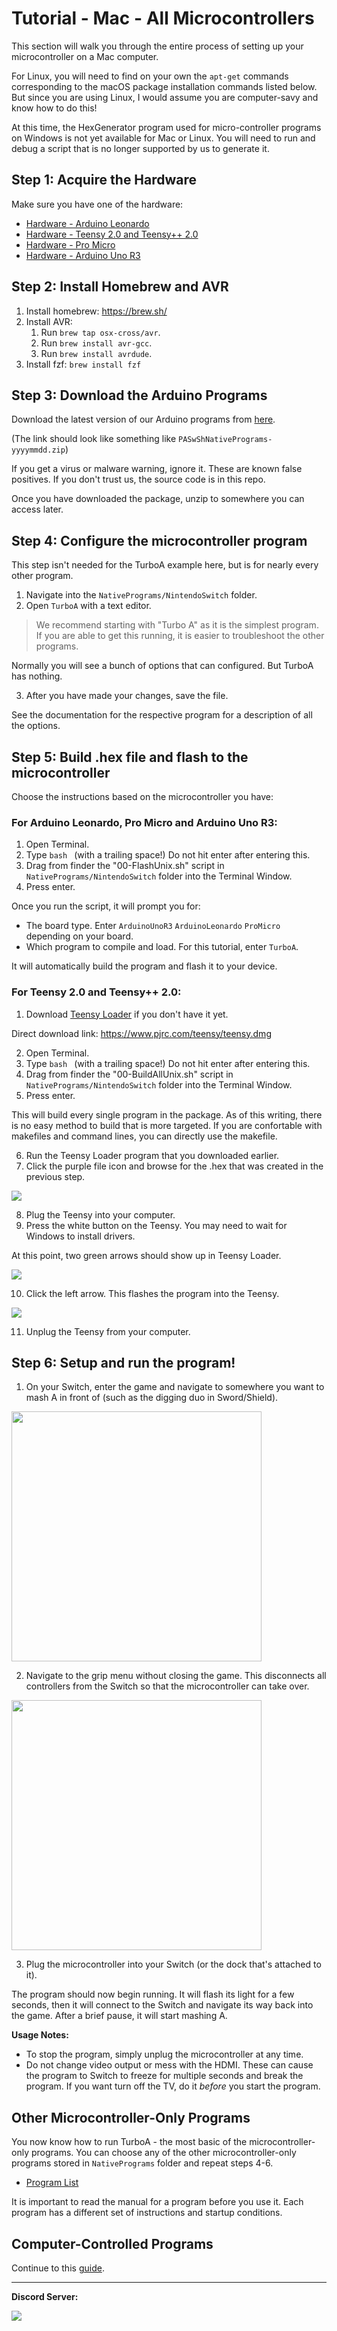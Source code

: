 # Tutorial - Mac - All Microcontrollers

This section will walk you through the entire process of setting up your microcontroller on a Mac computer.

For Linux, you will need to find on your own the `apt-get` commands corresponding to the macOS package installation commands listed below.
But since you are using Linux, I would assume you are computer-savy and know how to do this!

At this time, the HexGenerator program used for micro-controller programs on Windows is not yet available for Mac or Linux.
You will need to run and debug a script that is no longer supported by us to generate it.

## Step 1: Acquire the Hardware

Make sure you have one of the hardware:
- [Hardware - Arduino Leonardo](/Wiki/Hardware/ArduinoLeonardo.md)
- [Hardware - Teensy 2.0 and Teensy++ 2.0](/Wiki/Hardware/Teensy2.md)
- [Hardware - Pro Micro](/Wiki/Hardware/ProMicro.md)
- [Hardware - Arduino Uno R3](/Wiki/Hardware/ArduinoUnoR3.md)

## Step 2: Install Homebrew and AVR

1. Install homebrew: https://brew.sh/
2. Install AVR:
    1. Run `brew tap osx-cross/avr`.
    2. Run `brew install avr-gcc`.
    3. Run `brew install avrdude`.
3. Install fzf: `brew install fzf`

## Step 3: Download the Arduino Programs

Download the latest version of our Arduino programs from [here](https://github.com/PokemonAutomation/Microcontroller/releases).

(The link should look like something like `PASwShNativePrograms-yyyymmdd.zip`)

If you get a virus or malware warning, ignore it. These are known false positives. If you don't trust us, the source code is in this repo.

Once you have downloaded the package, unzip to somewhere you can access later.

## Step 4: Configure the microcontroller program

This step isn't needed for the TurboA example here, but is for nearly every other program.

1. Navigate into the `NativePrograms/NintendoSwitch` folder.
2. Open `TurboA` with a text editor.
> We recommend starting with "Turbo A"  as it is the simplest program. If you are able to get this running, it is easier to troubleshoot the other programs.

Normally you will see a bunch of options that can configured. But TurboA has nothing.

3. After you have made your changes, save the file.

See the documentation for the respective program for a description of all the options.

## Step 5: Build .hex file and flash to the microcontroller

Choose the instructions based on the microcontroller you have:

### For Arduino Leonardo, Pro Micro and Arduino Uno R3:

1. Open Terminal.
2. Type `bash ` (with a trailing space!) Do not hit enter after entering this.
3. Drag from finder the "00-FlashUnix.sh" script in `NativePrograms/NintendoSwitch` folder into the Terminal Window.
4. Press enter.

Once you run the script, it will prompt you for:
- The board type. Enter `ArduinoUnoR3` `ArduinoLeonardo` `ProMicro` depending on your board.
- Which program to compile and load. For this tutorial, enter `TurboA`.

It will automatically build the program and flash it to your device.

### For Teensy 2.0 and Teensy++ 2.0:

1. Download [Teensy Loader](https://www.pjrc.com/teensy/loader_mac.html) if you don't have it yet.

Direct download link: https://www.pjrc.com/teensy/teensy.dmg

2. Open Terminal.
3. Type `bash ` (with a trailing space!) Do not hit enter after entering this.
4. Drag from finder the "00-BuildAllUnix.sh" script in `NativePrograms/NintendoSwitch` folder into the Terminal Window.
5. Press enter.

This will build every single program in the package. As of this writing, there is no easy method to build that is more targeted. If you are confortable with makefiles and command lines, you can directly use the makefile.

6. Run the Teensy Loader program that you downloaded earlier.
7. Click the purple file icon and browse for the .hex that was created in the previous step.

<img src="images/tutorial-windows-teensy-2.png">

8. Plug the Teensy into your computer.
9. Press the white button on the Teensy. You may need to wait for Windows to install drivers.

At this point, two green arrows should show up in Teensy Loader.

<img src="images/tutorial-windows-teensy-3.png">

10. Click the left arrow. This flashes the program into the Teensy.

<img src="images/tutorial-windows-teensy-4.png">

11. Unplug the Teensy from your computer.

## Step 6: Setup and run the program!

1. On your Switch, enter the game and navigate to somewhere you want to mash A in front of (such as the digging duo in Sword/Shield).

<img src="images/digging-duo.jpg" height="400">

2. Navigate to the grip menu without closing the game. This disconnects all controllers from the Switch so that the microcontroller can take over.

<img src="images/grip-menu.jpg" height="400">

3. Plug the microcontroller into your Switch (or the dock that's attached to it).

The program should now begin running. It will flash its light for a few seconds, then it will connect to the Switch and navigate its way back into the game. After a brief pause, it will start mashing A.

**Usage Notes:**

- To stop the program, simply unplug the microcontroller at any time.
- Do not change video output or mess with the HDMI. These can cause the program to Switch to freeze for multiple seconds and break the program. If you want turn off the TV, do it *before* you start the program.

## Other Microcontroller-Only Programs

You now know how to run TurboA - the most basic of the microcontroller-only programs.
You can choose any of the other microcontroller-only programs stored in `NativePrograms` folder and repeat steps 4-6.

- [Program List](/Wiki/Programs/README.md)

It is important to read the manual for a program before you use it. Each program has a different set of instructions and startup conditions.

## Computer-Controlled Programs

Continue to this [guide](https://github.com/PokemonAutomation/ComputerControl/blob/master/Wiki/Software/README.md).

<hr>

**Discord Server:** 

[<img src="https://canary.discordapp.com/api/guilds/695809740428673034/widget.png?style=banner2">](https://discord.gg/cQ4gWxN)


